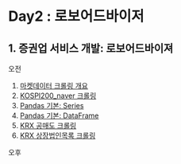 
# Day2 : 로보어드바이저

## 1. 증권업 서비스 개발: 로보어드바이져

오전

1. [마켓데이터 크롤링 개요](금융데이터1-01마켓데이터_크롤링개요.ipynb)
1. [KOSPI200_naver 크롤링](금융데이터1-04KOSPI200_naver_crawling.ipynb)
1. [Pandas 기본: Series](2-05PandasBasic1_Series.ipynb)
1. [Pandas 기본: DataFrame](2-05PandasBasic2_DataFrame.ipynb)
2. [KRX 공매도 크롤링](금융데이터1-05KRX-shortselling.ipynb)
2. [KRX 상장법인목록 크롤링](금융데이터1-06KRX상장법인목록_크롤링.ipynb)

오후

